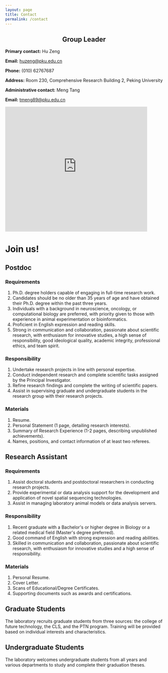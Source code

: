 ```yaml
---
layout: page
title: Contact
permalink: /contact
---
```


<h2 align="center">Group Leader</h2>

**Primary contact:** Hu Zeng

**Email:** huzeng@pku.edu.cn

**Phone:** (010) 62767687

**Address:** Room 230, Comprehensive Research Building 2, Peking University

**Administrative contact:** Meng Tang

**Email:** tmeng89@pku.edu.cn

<iframe src="https://raw.githubusercontent.com/ZenghuPKU/zenghupku.github.io/master/baidumap.html" width="90%" height="400" frameborder="0"></iframe>



# Join us!

## Postdoc
### Requirements
1. Ph.D. degree holders capable of engaging in full-time research work.
2. Candidates should be no older than 35 years of age and have obtained their Ph.D. degree within the past three years.
3. Individuals with a background in neuroscience, oncology, or computational biology are preferred, with priority given to those with experience in animal experimentation or bioinformatics.
4. Proficient in English expression and reading skills.
5. Strong in communication and collaboration, passionate about scientific research, with enthusiasm for innovative studies, a high sense of responsibility, good ideological quality, academic integrity, professional ethics, and team spirit.

### Responsibility
1. Undertake research projects in line with personal expertise.
2. Conduct independent research and complete scientific tasks assigned by the Principal Investigator.
3. Refine research findings and complete the writing of scientific papers.
4. Assist in supervising graduate and undergraduate students in the research group with their research projects.

### Materials
1. Resume.
2. Personal Statement (1 page, detailing research interests).
3. Summary of Research Experience (1-2 pages, describing unpublished achievements).
4. Names, positions, and contact information of at least two referees.

## Research Assistant
### Requirements
1. Assist doctoral students and postdoctoral researchers in conducting research projects.
2. Provide experimental or data analysis support for the development and application of novel spatial sequencing technologies.
3. Assist in managing laboratory animal models or data analysis servers.

### Responsibility
1. Recent graduate with a Bachelor's or higher degree in Biology or a related medical field (Master's degree preferred).
2. Good command of English with strong expression and reading abilities.
3. Skilled in communication and collaboration, passionate about scientific research, with enthusiasm for innovative studies and a high sense of responsibility.

### Materials
1. Personal Resume.
2. Cover Letter.
3. Scans of Educational/Degree Certificates.
4. Supporting documents such as awards and certifications.

## Graduate Students
The laboratory recruits graduate students from three sources: the college of future technology, the CLS, and the PTN program. Training will be provided based on individual interests and characteristics.

## Undergraduate Students
The laboratory welcomes undergraduate students from all years and various departments to study and complete their graduation theses.







